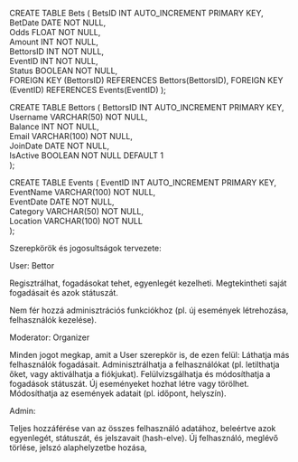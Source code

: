 CREATE TABLE Bets (
  BetsID INT AUTO_INCREMENT PRIMARY KEY,   
  BetDate DATE NOT NULL,                   
  Odds FLOAT NOT NULL,                     
  Amount INT NOT NULL,                     
  BettorsID INT NOT NULL,                  
  EventID INT NOT NULL,                    
  Status BOOLEAN NOT NULL,             
  FOREIGN KEY (BettorsID) REFERENCES Bettors(BettorsID),
  FOREIGN KEY (EventID) REFERENCES Events(EventID)
);

CREATE TABLE Bettors (
  BettorsID INT AUTO_INCREMENT PRIMARY KEY,  
  Username VARCHAR(50) NOT NULL,              
  Balance INT NOT NULL,                      
  Email VARCHAR(100) NOT NULL,               
  JoinDate DATE NOT NULL,                     
  IsActive BOOLEAN NOT NULL DEFAULT 1        
);

CREATE TABLE Events (
  EventID INT AUTO_INCREMENT PRIMARY KEY,     
  EventName VARCHAR(100) NOT NULL,            
  EventDate DATE NOT NULL,                    
  Category VARCHAR(50) NOT NULL,             
  Location VARCHAR(100) NOT NULL             
);


Szerepkörök és jogosultságok tervezete:

User: Bettor

Regisztrálhat, fogadásokat tehet, egyenlegét kezelheti.
Megtekintheti saját fogadásait és azok státuszát.


Nem fér hozzá adminisztrációs funkciókhoz (pl. új események létrehozása, felhasználók kezelése).

Moderator: Organizer

Minden jogot megkap, amit a User szerepkör is, de ezen felül:
Láthatja más felhasználók fogadásait.
Adminisztrálhatja a felhasználókat (pl. letilthatja őket, vagy aktiválhatja a fiókjukat).
Felülvizsgálhatja és módosíthatja a fogadások státuszát.
Új eseményeket hozhat létre vagy törölhet.
Módosíthatja az események adatait (pl. időpont, helyszín).

Admin:

Teljes hozzáférése van az összes felhasználó adatához, beleértve azok egyenlegét, státuszát, és jelszavait (hash-elve).
Új felhasználó, meglévő törlése, jelszó alaphelyzetbe hozása, 
